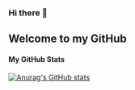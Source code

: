 ### Hi there 👋

## Welcome to my GitHub

#### My GitHub Stats

[![Anurag's GitHub stats](https://github-readme-stats-delta-two-44.vercel.app/api?username=Victor-Danilov&theme=radical)](https://github.com/Victor-Danilov/github-readme-stats)
